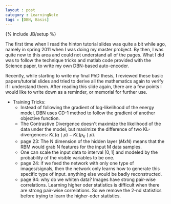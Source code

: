 ```yaml
---
layout : post
category : LearningNote
tags : [DBN, Basis]
---
```

{% include JB/setup %}

The first time when I read the hinton tutorial slides was quite a bit while ago, namely in spring 2011 when I was doing my master probject. By then, I was quite new to this area and could not understand all of the pages. What I did was to follow the technique tricks and matlab code provided with the Science paper, to write my own DBN-based auto-encoder.

Recently, while starting to write my final PhD thesis, I reviewed these basic papers/tutorial slides and tried to derive all the mathematics again to verify if I understand them. After reading this slide again, there are a few points I would like to write down as a reminder, or memorial for further use.

- Training Tricks:
	+ Instead of following the gradient of log-likelihood of the energy model, DBN uses CD-1 method to follow the gradient of another objective function.
    + The Contrastive Divergence doesn't maximize the likelihood of the data under the model, but maximize the difference of two KL-divergences: $KL(q\mid p) - KL(p_k\mid p)$.
    + page 23: The N dimension of the hidden layer $(MxN)$ means that the RBM would grab N features for the input M data samples.
    + One can scale the input data to interval $[0,1]$ and modeled by the probability of the visible variables to be one.
    + page 24: if we feed the network with only one type of images/signals, then the network only learns how to generate this specific type of input. anything else would be badly reconstructed.
    + page 94: why do we whiten data? Images have strong pair-wise correlations. Learning higher oder statistics is difficult when there are strong pair-wise correlations. So we remove the 2-nd statistics before trying to learn the higher-oder statistics.